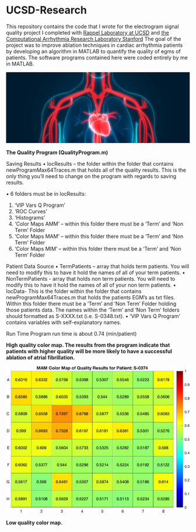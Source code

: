# UCSD-Research
This repository contains the code that I wrote for the electrogram signal quality project I completed with [Rappel Laboratory at UCSD](https://rappel.ucsd.edu/) and [the Computational Arrhythmia Research Laboratory Stanford](http://web.stanford.edu/group/narayanlab/cgi-bin/wordpress/#:~:text=Welcome%20to%20the%20Computational%20Arrhythmia,clarify%20mechanisms%20and%20improve%20therapy.) The goal of the project was to improve ablation techniques in cardiac arrhythmia patients by developing an algorithm in MATLAB to quantify the quality of egms of patients. The software programs contained here were coded entirely by me in MATLAB.

![Fig1](UCSD_Github_Images/Fig1.png)

**The Quality Program (QualityProgram.m)**

Saving Results
•	locResults – the folder within the folder that contains newProgramMax64Traces.m that holds all of the quality results. This is the only thing you’ll need to change on the program with regards to saving results.

•	6 folders must be in locResults:

1.	‘VIP Vars Q Program’
2.	‘ROC Curves’
3.	‘Histograms’ 
4.	‘Color Maps AMM’ – within this folder there must be a ‘Term’ and ‘Non Term’ Folder
5.	‘Color Maps MAM’ – within this folder there must be a ‘Term’ and ‘Non Term’ Folder
6.	‘Color Maps MIM’ – within this folder there must be a ‘Term’ and ‘Non Term’ Folder

Patient Data Source
•	TermPatients – array that holds term patients. You will need to modify this to have it hold the names of all of your term patients.
•	NonTermPatients - array that holds non term patients. You will need to modify this to have it hold the names of all of your non term patients.
•	locData- This is the folder within the folder that contains newProgramMax64Traces.m that holds the patients EGM’s as txt files. Within this folder there must be a ‘Term’ and ‘Non Term’ Folder holding those patients data. The names within the ‘Term’ and ‘Non Term’ folders should formatted as S-XXXX.txt (i.e. S-0348.txt).
•	‘VIP Vars Q Program’ contains variables with self-explanatory names.

Run Time
Program run time is about 0.74 (min/patient)

**High quality color map. The results from the program indicate that patients with higher quality will be more likely to have a successful ablation of atrial fibrillation.**

![Fig3](UCSD_Github_Images/LowQ_Colormap.jpeg)

**Low quality color map.**
